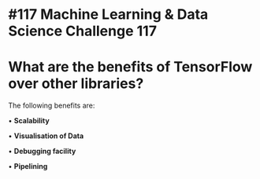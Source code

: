 # #117 Machine Learning & Data Science Challenge 117

# What are the benefits of TensorFlow over other libraries?

The following benefits are:

• **Scalability**

• **Visualisation of Data**

• **Debugging facility**

• **Pipelining**